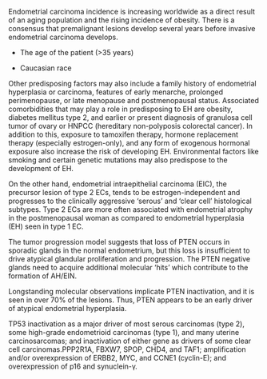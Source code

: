 Endometrial carcinoma incidence is increasing worldwide as a direct result of an aging population and the rising incidence of obesity. There is a consensus that premalignant lesions develop several years before invasive endometrial carcinoma develops.

- The age of the patient (>35 years)

- Caucasian race

Other predisposing factors may also include a family history of endometrial hyperplasia or carcinoma, features of early menarche, prolonged perimenopause, or late menopause and postmenopausal status. Associated comorbidities that may play a role in predisposing to EH are obesity, diabetes mellitus type 2, and earlier or present diagnosis of granulosa cell tumor of ovary or HNPCC (hereditary non-polyposis colorectal cancer). In addition to this, exposure to tamoxifen therapy, hormone replacement therapy (especially estrogen-only), and any form of exogenous hormonal exposure also increase the risk of developing EH. Environmental factors like smoking and certain genetic mutations may also predispose to the development of EH.

On the other hand, endometrial intraepithelial carcinoma (EIC), the precursor lesion of type 2 ECs, tends to be estrogen-independent and progresses to the clinically aggressive ‘serous’ and ‘clear cell’ histological subtypes. Type 2 ECs are more often associated with endometrial atrophy in the postmenopausal woman as compared to endometrial hyperplasia (EH) seen in type 1 EC.

The tumor progression model suggests that loss of PTEN occurs in sporadic glands in the normal endometrium, but this loss is insufficient to drive atypical glandular proliferation and progression. The PTEN negative glands need to acquire additional molecular ‘hits’ which contribute to the formation of AH/EIN.

Longstanding molecular observations implicate PTEN inactivation, and it is seen in over 70% of the lesions. Thus, PTEN appears to be an early driver of atypical endometrial hyperplasia.

TP53 inactivation as a major driver of most serous carcinomas (type 2), some high-grade endometrioid carcinomas (type 1), and many uterine carcinosarcomas; and inactivation of either gene as drivers of some clear cell carcinomas.PPP2R1A, FBXW7, SPOP, CHD4, and TAF1; amplification and/or overexpression of ERBB2, MYC, and CCNE1 (cyclin-E); and overexpression of p16 and synuclein-γ.